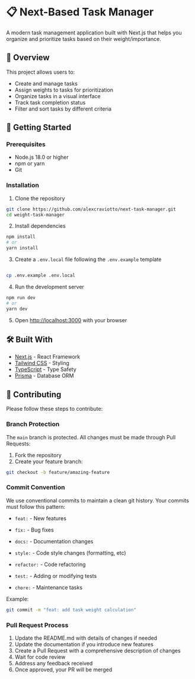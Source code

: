 # 📋 Next-Based Task Manager

A modern task management application built with Next.js that helps you organize and prioritize tasks based on their weight/importance.

## 🎯 Overview

This project allows users to:

- Create and manage tasks
- Assign weights to tasks for prioritization
- Organize tasks in a visual interface
- Track task completion status
- Filter and sort tasks by different criteria

## 🚀 Getting Started

### Prerequisites

- Node.js 18.0 or higher
- npm or yarn
- Git

### Installation

1. Clone the repository

```bash
git clone https://github.com/alexcraviotto/next-task-manager.git
cd weight-task-manager
```

2. Install dependencies

```bash
npm install
# or
yarn install

```

3. Create a `.env.local` file following the `.env.example` template

```bash

cp .env.example .env.local
```

4. Run the development server

```bash
npm run dev
# or
yarn dev
```

5. Open [http://localhost:3000](http://localhost:3000) with your browser

## 🛠️ Built With

- [Next.js](https://nextjs.org/) - React Framework
- [Tailwind CSS](https://tailwindcss.com/) - Styling
- [TypeScript](https://www.typescriptlang.org/) - Type Safety
- [Prisma](https://www.prisma.io/) - Database ORM

## 👥 Contributing

Please follow these steps to contribute:

### Branch Protection

The `main` branch is protected. All changes must be made through Pull Requests:

1. Fork the repository
2. Create your feature branch:

```bash
git checkout -b feature/amazing-feature
```

### Commit Convention

We use conventional commits to maintain a clean git history. Your commits must follow this pattern:

- `feat:` - New features
- `fix:` - Bug fixes
- `docs:` - Documentation changes

- `style:` - Code style changes (formatting, etc)
- `refactor:` - Code refactoring
- `test:` - Adding or modifying tests
- `chore:` - Maintenance tasks

Example:

```bash
git commit -m "feat: add task weight calculation"
```

### Pull Request Process

1. Update the README.md with details of changes if needed
2. Update the documentation if you introduce new features
3. Create a Pull Request with a comprehensive description of changes
4. Wait for code review
5. Address any feedback received
6. Once approved, your PR will be merged
